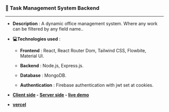 ### :newspaper: Task Management System Backend

<hr/>

- **Description** :
  A dynamic office management system. Where any work can be filtered by any field name..

- **💻Technologies used** :

  - **Frontend** : React, React Router Dom, Tailwind CSS, Flowbite, Material UI.

  - **Backend** : Node.js, Express.js.

  - **Database** : MongoDB.

  - **Authentication** : Firebase authentication with jwt set at cookies.

- **[Client side](https://github.com/emaduddin678/Task-Management-System.git) - [Server side](https://github.com/emaduddin678/Task-management-server.git) - [live demo](https://task-management-app-9f99e.web.app/)**

- **[vercel](https://vercel.com/emaduddin678/task-management-server/3qsrLZTSeRVeTPq4uq3Up1zD5XD3)**
